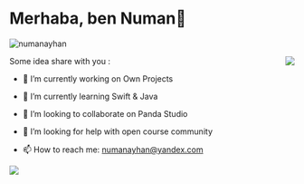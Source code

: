  # Merhaba, ben Numan👋 
<p align="left"> <img src="https://komarev.com/ghpvc/?username=numanayhan" alt="numanayhan" /> </p>
<img align='right' src="https://github-readme-stats.vercel.app/api?username=numanayhan&show_icons=true">


Some idea share with you :

- 🔭 I’m currently working on Own Projects 
- 🌱 I’m currently learning Swift & Java  
- 👯 I’m looking to collaborate on Panda Studio 
- 🤔 I’m looking for help with open course community
 
- 📫 How to reach me: numanayhan@yandex.com


 [![](https://img.shields.io/badge/medium-%2312100E.svg?&style=for-the-badge&logo=medium&logoColor=white)](https://medium.com/@numanayhan)
